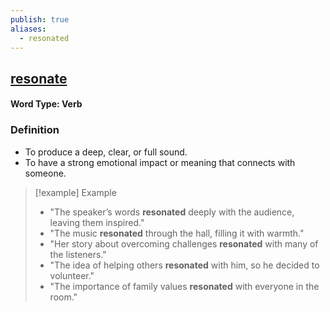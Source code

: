 ```yaml
---
publish: true
aliases:
  - resonated
---
```


## [resonate](https://dictionary.cambridge.org/dictionary/english/resonate)
#### Word Type: Verb

### Definition
- To produce a deep, clear, or full sound.
- To have a strong emotional impact or meaning that connects with someone.

> [!example] Example
> 
> - "The speaker’s words **resonated** deeply with the audience, leaving them inspired."
> - "The music **resonated** through the hall, filling it with warmth."
> - "Her story about overcoming challenges **resonated** with many of the listeners."
> - "The idea of helping others **resonated** with him, so he decided to volunteer."
> - "The importance of family values **resonated** with everyone in the room."